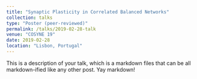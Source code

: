 ```yaml
---
title: "Synaptic Plasticity in Correlated Balanced Networks"
collection: talks
type: "Poster (peer-reviewed)"
permalink: /talks/2019-02-28-talk
venue: "COSYNE 19"
date: 2019-02-28
location: "Lisbon, Portugal"
---
```


This is a description of your talk, which is a markdown files that can be all markdown-ified like any other post. Yay markdown!
